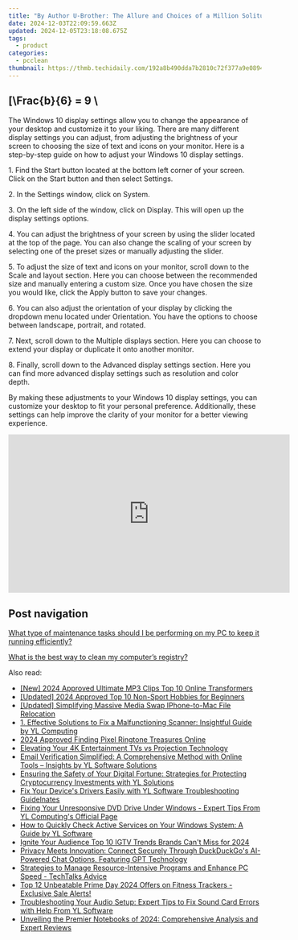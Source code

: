 ```yaml
---
title: "By Author U-Brother: The Allure and Choices of a Million Solitudes' Path"
date: 2024-12-03T22:09:59.663Z
updated: 2024-12-05T23:18:08.675Z
tags:
  - product
categories:
  - pcclean
thumbnail: https://thmb.techidaily.com/192a8b490dda7b2810c72f377a9e089461747eddc1922b17a723c29b678176ef.jpg
---
```


## \[\Frac{b}{6} = 9 \

The Windows 10 display settings allow you to change the appearance of your desktop and customize it to your liking. There are many different display settings you can adjust, from adjusting the brightness of your screen to choosing the size of text and icons on your monitor. Here is a step-by-step guide on how to adjust your Windows 10 display settings. 

1\. Find the Start button located at the bottom left corner of your screen. Click on the Start button and then select Settings.

2\. In the Settings window, click on System.

3\. On the left side of the window, click on Display. This will open up the display settings options. 

4\. You can adjust the brightness of your screen by using the slider located at the top of the page. You can also change the scaling of your screen by selecting one of the preset sizes or manually adjusting the slider.

5\. To adjust the size of text and icons on your monitor, scroll down to the Scale and layout section. Here you can choose between the recommended size and manually entering a custom size. Once you have chosen the size you would like, click the Apply button to save your changes.

6\. You can also adjust the orientation of your display by clicking the dropdown menu located under Orientation. You have the options to choose between landscape, portrait, and rotated.

7\. Next, scroll down to the Multiple displays section. Here you can choose to extend your display or duplicate it onto another monitor.

8\. Finally, scroll down to the Advanced display settings section. Here you can find more advanced display settings such as resolution and color depth. 

By making these adjustments to your Windows 10 display settings, you can customize your desktop to fit your personal preference. Additionally, these settings can help improve the clarity of your monitor for a better viewing experience.

<!-- affiliate ads begin -->
<iframe width="560" height="315" src="https://www.youtube.com/embed/vQbNyknjJJ8?si=RGVIEWLdPbvRC_r6" title="YouTube video player" frameborder="0" allow="accelerometer; autoplay; clipboard-write; encrypted-media; gyroscope; picture-in-picture; web-share" referrerpolicy="strict-origin-when-cross-origin" allowfullscreen></iframe>
<!-- affiliate ads end -->

## Post navigation

[What type of maintenance tasks should I be performing on my PC to keep it running efficiently?](https://tools.techidaily.com/pcclean/products/)

[What is the best way to clean my computer’s registry?](https://tools.techidaily.com/pcclean/products/)

<ins class="adsbygoogle"
     style="display:block"
     data-ad-format="autorelaxed"
     data-ad-client="ca-pub-7571918770474297"
     data-ad-slot="1223367746"></ins>

<ins class="adsbygoogle"
     style="display:block"
     data-ad-client="ca-pub-7571918770474297"
     data-ad-slot="8358498916"
     data-ad-format="auto"
     data-full-width-responsive="true"></ins>

<span class="atpl-alsoreadstyle">Also read:</span>
<div><ul>
<li><a href="https://youtube-tips.techidaily.com/024-approved-ultimate-mp3-clips-top-10-online-transformers/"><u>[New] 2024 Approved Ultimate MP3 Clips Top 10 Online Transformers</u></a></li>
<li><a href="https://fox-http.techidaily.com/updated-2024-approved-top-10-non-sport-hobbies-for-beginners/"><u>[Updated] 2024 Approved Top 10 Non-Sport Hobbies for Beginners</u></a></li>
<li><a href="https://extra-support.techidaily.com/updated-simplifying-massive-media-swap-iphone-to-mac-file-relocation/"><u>[Updated] Simplifying Massive Media Swap IPhone-to-Mac File Relocation</u></a></li>
<li><a href="https://discover-bits.techidaily.com/1-effective-solutions-to-fix-a-malfunctioning-scanner-insightful-guide-by-yl-computing/"><u>1. Effective Solutions to Fix a Malfunctioning Scanner: Insightful Guide by YL Computing</u></a></li>
<li><a href="https://some-techniques.techidaily.com/2024-approved-finding-pixel-ringtone-treasures-online/"><u>2024 Approved Finding Pixel Ringtone Treasures Online</u></a></li>
<li><a href="https://extra-resources.techidaily.com/elevating-your-4k-entertainment-tvs-vs-projection-technology/"><u>Elevating Your 4K Entertainment TVs vs Projection Technology</u></a></li>
<li><a href="https://discover-bits.techidaily.com/email-verification-simplified-a-comprehensive-method-with-online-tools-insights-by-yl-software-solutions/"><u>Email Verification Simplified: A Comprehensive Method with Online Tools – Insights by YL Software Solutions</u></a></li>
<li><a href="https://discover-bits.techidaily.com/ensuring-the-safety-of-your-digital-fortune-strategies-for-protecting-cryptocurrency-investments-with-yl-solutions/"><u>Ensuring the Safety of Your Digital Fortune: Strategies for Protecting Cryptocurrency Investments with YL Solutions</u></a></li>
<li><a href="https://discover-bits.techidaily.com/fix-your-devices-drivers-easily-with-yl-software-troubleshooting-guidelnates/"><u>Fix Your Device's Drivers Easily with YL Software Troubleshooting Guidelnates</u></a></li>
<li><a href="https://discover-bits.techidaily.com/fixing-your-unresponsive-dvd-drive-under-windows-expert-tips-from-yl-computings-official-page/"><u>Fixing Your Unresponsive DVD Drive Under Windows - Expert Tips From YL Computing's Official Page</u></a></li>
<li><a href="https://discover-bits.techidaily.com/how-to-quickly-check-active-services-on-your-windows-system-a-guide-by-yl-software/"><u>How to Quickly Check Active Services on Your Windows System: A Guide by YL Software</u></a></li>
<li><a href="https://instagram-video-files.techidaily.com/ignite-your-audience-top-10-igtv-trends-brands-cant-miss-for-2024/"><u>Ignite Your Audience Top 10 IGTV Trends Brands Can't Miss for 2024</u></a></li>
<li><a href="https://tech-revival.techidaily.com/privacy-meets-innovation-connect-securely-through-duckduckgos-ai-powered-chat-options-featuring-gpt-technology/"><u>Privacy Meets Innovation: Connect Securely Through DuckDuckGo's AI-Powered Chat Options, Featuring GPT Technology</u></a></li>
<li><a href="https://discover-bits.techidaily.com/strategies-to-manage-resource-intensive-programs-and-enhance-pc-speed-techtalks-advice/"><u>Strategies to Manage Resource-Intensive Programs and Enhance PC Speed - TechTalks Advice</u></a></li>
<li><a href="https://hardware-tips.techidaily.com/top-12-unbeatable-prime-day-2024-offers-on-fitness-trackers-exclusive-sale-alerts/"><u>Top 12 Unbeatable Prime Day 2024 Offers on Fitness Trackers - Exclusive Sale Alerts!</u></a></li>
<li><a href="https://discover-bits.techidaily.com/troubleshooting-your-audio-setup-expert-tips-to-fix-sound-card-errors-with-help-from-yl-software/"><u>Troubleshooting Your Audio Setup: Expert Tips to Fix Sound Card Errors with Help From YL Software</u></a></li>
<li><a href="https://hardware-help.techidaily.com/unveiling-the-premier-notebooks-of-2024-comprehensive-analysis-and-expert-reviews/"><u>Unveiling the Premier Notebooks of 2024: Comprehensive Analysis and Expert Reviews</u></a></li>
</ul></div>

